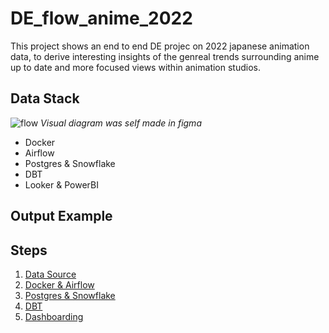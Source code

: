 # DE_flow_anime_2022
This project shows an end to end DE projec on 2022 japanese animation data, to derive interesting insights of the genreal trends surrounding anime up to date and more focused views within animation studios.

## Data Stack
![flow](/assets/flow_chart.png)
*Visual diagram was self made in figma*

- Docker
- Airflow
- Postgres & Snowflake
- DBT
- Looker & PowerBI


## Output Example


## Steps
1. [Data Source](https://github.com/user/repo/blob/branch/other_file.md)
2. [Docker & Airflow](https://github.com/user/repo/blob/branch/other_file.md)
3. [Postgres & Snowflake](https://github.com/user/repo/blob/branch/other_file.md)
4. [DBT](https://github.com/user/repo/blob/branch/other_file.md)
5. [Dashboarding](https://github.com/user/repo/blob/branch/other_file.md)
